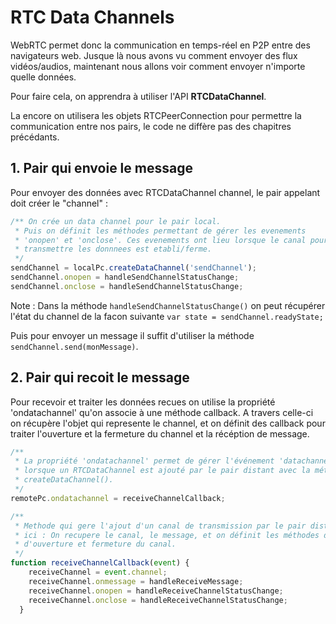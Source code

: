 # RTC Data Channels
WebRTC permet donc la communication en temps-réel en P2P entre des navigateurs web. Jusque là nous avons vu comment envoyer des flux vidéos/audios, maintenant nous allons voir comment envoyer n'importe quelle données.

Pour faire cela, on apprendra à utiliser l'API **RTCDataChannel**.

La encore on utilisera les objets RTCPeerConnection pour permettre la communication entre nos pairs, le code ne diffère pas des chapitres précédants.

## 1. Pair qui envoie le message
Pour envoyer des données avec RTCDataChannel channel, le pair appelant doit créer le "channel" :
```js
/** On crée un data channel pour le pair local.
 * Puis on définit les méthodes permettant de gérer les evenements
 * 'onopen' et 'onclose'. Ces evenements ont lieu lorsque le canal pour
 * transmettre les donnnees est etabli/ferme.
 */
sendChannel = localPc.createDataChannel('sendChannel');
sendChannel.onopen = handleSendChannelStatusChange;
sendChannel.onclose = handleSendChannelStatusChange;
```

Note : Dans la méthode `handleSendChannelStatusChange()` on peut récupérer l'état du channel de la facon suivante
`var state = sendChannel.readyState;`

Puis pour envoyer un message il suffit d'utiliser la méthode `sendChannel.send(monMessage)`.

## 2. Pair qui recoit le message
Pour recevoir et traiter les données recues on utilise la propriété 'ondatachannel' qu'on associe à une méthode callback. A travers celle-ci on récupère l'objet qui represente le channel, et on définit des callback pour traiter l'ouverture et la fermeture du channel et la récéption de message.
```js
/**
 * La propriété 'ondatachannel' permet de gérer l'événement 'datachanne' qui a lieu
 * lorsque un RTCDataChannel est ajouté par le pair distant avec la méthode
 * createDataChannel().
 */
remotePc.ondatachannel = receiveChannelCallback;

/**
 * Methode qui gere l'ajout d'un canal de transmission par le pair distant.
 * ici : On recupere le canal, le message, et on définit les méthodes de gestion
 * d'ouverture et fermeture du canal.
 */
function receiveChannelCallback(event) {
    receiveChannel = event.channel;
    receiveChannel.onmessage = handleReceiveMessage;
    receiveChannel.onopen = handleReceiveChannelStatusChange;
    receiveChannel.onclose = handleReceiveChannelStatusChange;
  }
```
